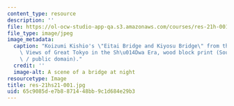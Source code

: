 ```yaml
---
content_type: resource
description: ''
file: https://ol-ocw-studio-app-qa.s3.amazonaws.com/courses/res-21h-001-visualizing-the-birth-of-modern-tokyo-spring-2021/65c9085de7b8871448bb9c1d684e29b3_res-21hs21-001.jpg
file_type: image/jpeg
image_metadata:
  caption: "Koizumi Kishio's \"Eitai Bridge and Kiyosu Bridge\" from the series 100\
    \ Views of Great Tokyo in the Sh\u014Dwa Era, wood block print (Source: [Wikimedia](https://commons.wikimedia.org/wiki/File:Eitai_Bridge_and_Kiyosu_Bridge_by_Koizumi_Kishio.jpg)\
    \ / public domain)."
  credit: ''
  image-alt: A scene of a bridge at night
resourcetype: Image
title: res-21hs21-001.jpg
uid: 65c9085d-e7b8-8714-48bb-9c1d684e29b3
---
```

